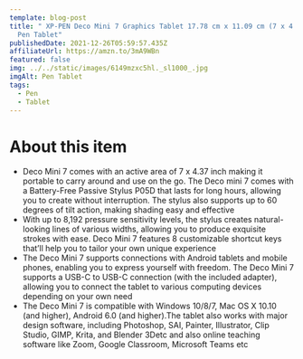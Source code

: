 ```yaml
---
template: blog-post
title: " XP-PEN Deco Mini 7 Graphics Tablet 17.78 cm x 11.09 cm (7 x 4.37 Inch)
  Pen Tablet"
publishedDate: 2021-12-26T05:59:57.435Z
affiliateUrl: https://amzn.to/3mA9WBn
featured: false
img: ../../static/images/6149mzxc5hl._sl1000_.jpg
imgAlt: Pen Tablet
tags:
  - Pen
  - Tablet
---
```

# About this item

* Deco Mini 7 comes with an active area of 7 x 4.37 inch making it portable to carry around and use on the go. The Deco mini 7 comes with a Battery-Free Passive Stylus P05D that lasts for long hours, allowing you to create without interruption. The stylus also supports up to 60 degrees of tilt action, making shading easy and effective
* With up to 8,192 pressure sensitivity levels, the stylus creates natural-looking lines of various widths, allowing you to produce exquisite strokes with ease. Deco Mini 7 features 8 customizable shortcut keys that’ll help you to tailor your own unique experience
* The Deco Mini 7 supports connections with Android tablets and mobile phones, enabling you to express yourself with freedom. The Deco Mini 7 supports a USB-C to USB-C connection (with the included adapter), allowing you to connect the tablet to various computing devices depending on your own need
* The Deco Mini 7 is compatible with Windows 10/8/7, Mac OS X 10.10 (and higher), Android 6.0 (and higher).The tablet also works with major design software, including Photoshop, SAI, Painter, Illustrator, Clip Studio, GIMP, Krita, and Blender 3Detc and also online teaching software like Zoom, Google Classroom, Microsoft Teams etc